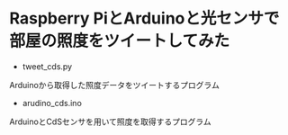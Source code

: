 # Raspberry PiとArduinoと光センサで部屋の照度をツイートしてみた

- tweet_cds.py

Arduinoから取得した照度データをツイートするプログラム

- arudino_cds.ino

ArduinoとCdSセンサを用いて照度を取得するプログラム
